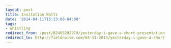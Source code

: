 ```yaml
---
layout: post 
title: Invitation Waltz 
date: '2014-04-11T15:13:00-04:00' 
tags: 
- whistling 
redirect_from: /post/82405292979/yesterday-i-gave-a-short-presentation-on-my-work/
redirect_to: http://fieldnoise.com/04-11-2014/yesterday-i-gave-a-short-presentation-on-my-work/
---
```



